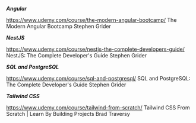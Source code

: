 **_Angular_**

https://www.udemy.com/course/the-modern-angular-bootcamp/
The Modern Angular Bootcamp
Stephen Grider

**_NestJS_**

https://www.udemy.com/course/nestjs-the-complete-developers-guide/
NestJS: The Complete Developer's Guide
Stephen Grider

**_SQL and PostgreSQL_**

https://www.udemy.com/course/sql-and-postgresql/
SQL and PostgreSQL: The Complete Developer's Guide
Stephen Grider

**_Tailwind CSS_**

https://www.udemy.com/course/tailwind-from-scratch/
Tailwind CSS From Scratch | Learn By Building Projects
Brad Traversy
